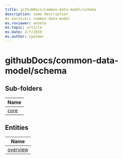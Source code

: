 ```yaml
---
title: githubDocs/common-data-model/schema
description: some description
ms.service:: common-data-model
ms.reviewer: anneta
ms.topic: article
ms.date: 2/7/2019
ms.author: tpalmer
---
```


# githubDocs/common-data-model/schema

## Sub-folders

|Name|
|---|
|[core](core/overview.md)|



## Entities

|Name|
|---|
|[overview](overview.md)|
